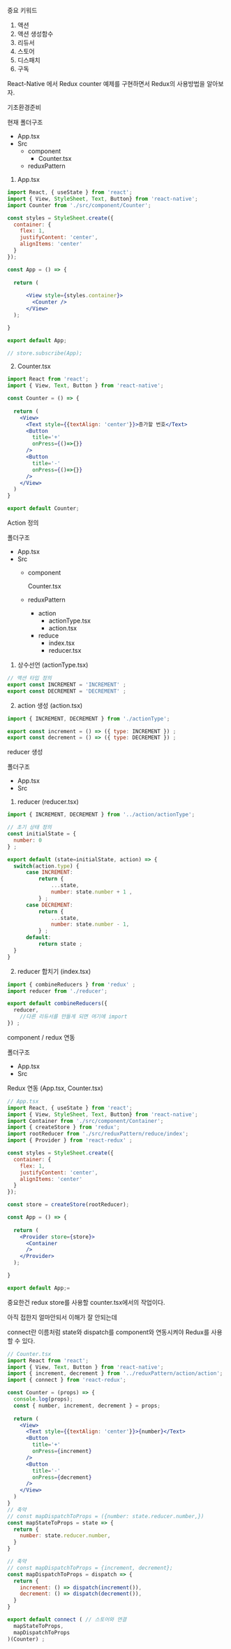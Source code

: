 중요 키워드

1. 액션
2. 액션 생성함수
3. 리듀서
4. 스토어
5. 디스패치
6. 구독

React-Native 에서 Redux counter 예제를 구현하면서 Redux의 사용방법을 알아보자.

기초환경준비

현재 폴더구조 

- App.tsx
- Src
    - component
        - Counter.tsx
    - reduxPattern

1. App.tsx

```jsx
import React, { useState } from 'react';
import { View, StyleSheet, Text, Button} from 'react-native';
import Counter from './src/component/Counter';

const styles = StyleSheet.create({
  container: {
    flex: 1,
    justifyContent: 'center',
    alignItems: 'center'
  }
});

const App = () => {
  
  return (
  
      <View style={styles.container}>
        <Counter />
      </View>
  );

}

export default App;

// store.subscribe(App);
```

2. Counter.tsx

```jsx
import React from 'react';
import { View, Text, Button } from 'react-native';

const Counter = () => {
  
  return (
    <View>
      <Text style={{textAlign: 'center'}}>증가할 번호</Text>
      <Button 
        title='+'
        onPress={()=>{}}
      />
      <Button 
        title='-'
        onPress={()=>{}}
      />
    </View>
  )
}

export default Counter;
```

Action 정의

폴더구조 

- App.tsx
- Src
    - component

        Counter.tsx

    - reduxPattern
        - action
            - actionType.tsx
            - action.tsx
        - reduce
            - index.tsx
            - reducer.tsx

1. 상수선언 (actionType.tsx)

```jsx
// 액션 타입 정의
export const INCREMENT = 'INCREMENT' ;
export const DECREMENT = 'DECREMENT' ;
```

2. action 생성 (action.tsx)

```jsx
import { INCREMENT, DECREMENT } from './actionType';

export const increment = () => ({ type: INCREMENT }) ;
export const decrement = () => ({ type: DECREMENT }) ;
```

reducer 생성

폴더구조

- App.tsx
- Src
1. reducer (reducer.tsx)

```jsx
import { INCREMENT, DECREMENT } from '../action/actionType';

// 초기 상태 정의
const initialState = {
  number: 0
} ;

export default (state=initialState, action) => {
  switch(action.type) {
      case INCREMENT:
          return {
              ...state,
              number: state.number + 1 ,
          } ;
      case DECREMENT:
          return {
              ...state,
              number: state.number - 1,
          } ;
      default:
          return state ;
  }
}
```

2. reducer 합치기 (index.tsx)

```jsx
import { combineReducers } from 'redux' ;
import reducer from './reducer';

export default combineReducers({
  reducer,
    //다른 리듀서를 만들게 되면 여기에 import
}) ;
```

component / redux 연동

폴더구조

- App.tsx
- Src

Redux 연동 (App.tsx, Counter.tsx)

```jsx
// App.tsx
import React, { useState } from 'react';
import { View, StyleSheet, Text, Button} from 'react-native';
import Container from './src/component/Container';
import { createStore } from 'redux';
import rootReducer from './src/reduxPattern/reduce/index';
import { Provider } from 'react-redux' ;

const styles = StyleSheet.create({
  container: {
    flex: 1,
    justifyContent: 'center',
    alignItems: 'center'
  }
});

const store = createStore(rootReducer);

const App = () => {
  
  return (
    <Provider store={store}>
      <Container
      />
    </Provider>
  );

}

export default App;=
```

중요한건 redux store를 사용할 counter.tsx에서의 작업이다.

아직 접한지 얼마안되서 이해가 잘 안되는데

connect란 이름처럼 state와 dispatch를 component와 연동시켜야 Redux를 사용할 수 있다.

```jsx
// Counter.tsx
import React from 'react';
import { View, Text, Button } from 'react-native';
import { increment, decrement } from '../reduxPattern/action/action';
import { connect } from 'react-redux';

const Counter = (props) => {
  console.log(props);
  const { number, increment, decrement } = props;
  
  return (
    <View>
      <Text style={{textAlign: 'center'}}>{number}</Text>
      <Button 
        title='+'
        onPress={increment}
      />
      <Button 
        title='-'
        onPress={decrement}
      />
    </View>
  )
}
// 축약
// const mapDispatchToProps = ({number: state.reducer.number,})
const mapStateToProps = state => {
  return {
    number: state.reducer.number,
  }
}

// 축약
// const mapDispatchToProps = {increment, decrement};
const mapDispatchToProps = dispatch => {
  return {
    increment: () => dispatch(increment()),
    decrement: () => dispatch(decrement()),
  }
}

export default connect ( // 스토어와 연결
  mapStateToProps,
  mapDispatchToProps
)(Counter) ;
```